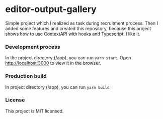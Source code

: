 # editor-output-gallery

Simple project which I realized as task during recruitment process. Then I added some features
and created this repository, because this project shows how to use ContextAPI with hooks and
Typescript. I like it.

### Development process

In the project directory (/app), you can run `yarn start`.
Open [http://localhost:3000](http://localhost:3000) to view it in the browser.

### Production build

In project directory (/app), you can run `yarn build`

### License
This project is MIT licensed.
